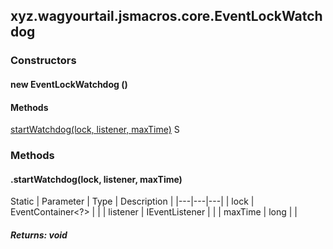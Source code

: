 

xyz.wagyourtail.jsmacros.core.EventLockWatchdog
-----------------------------------------------

#### 

### Constructors

#### new EventLockWatchdog ()




#### Methods

[startWatchdog(lock, listener, maxTime)](#startWatchdog-EventContainer-IEventListener-long-)
S



### Methods

#### .startWatchdog(lock, listener, maxTime)

Static
| Parameter | Type | Description |
|---|---|---|
| lock | EventContainer<?> |  |
| listener | IEventListener |  |
| maxTime | long |  |

##### Returns: void





